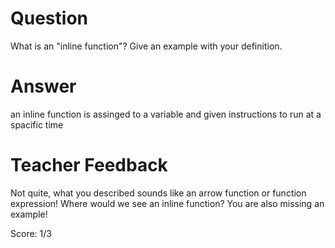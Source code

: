 # Question
What is an "inline function"? Give an example with your definition.

# Answer
an inline function is assinged to a variable and given instructions to run at a spacific time 

# Teacher Feedback

Not quite, what you described sounds like an arrow function or function expression! Where would we see an inline function? You are also missing an example!

Score: 1/3